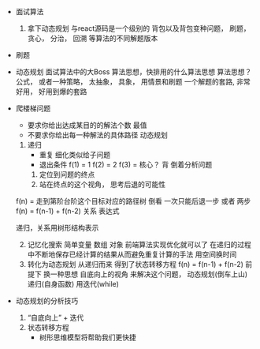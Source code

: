 - 面试算法
    1. 拿下动态规划 与react源码是一个级别的
        背包以及背包变种问题， 刷题， 贪心， 分治， 回溯 等算法的不同解题版本
- 刷题

- 动态规划
    面试算法中的大Boss
    算法思想，快排用的什么算法思想
    算法思想？ 公式， 或者一种策略， 太抽象， 具象， 用情景和刷题
        一个解题的套路, 非常好用， 好用到爆的套路

- 爬楼梯问题
    - 要求你给出达成某目的的解法个数 最值
    - 不要求你给出每一种解法的具体路径
    动态规划 
    1. 递归
        - 重复 细化类似给子问题
        - 退出条件
            f(1) = 1
            f(2) = 2
            f(3) = 
    核心？ 背
        倒着分析问题
        1. 定位到问题的终点
        2. 站在终点的这个视角， 思考后退的可能性

    f(n) = 走到第阶台阶这个目标对应的路径树 倒看
    一次只能后退一步 或者 两步
    f(n) = f(n-1) + f(n-2) 关系 表达式

    递归，关系用树形结构表示

    2. 记忆化搜索
        简单变量  数组  对象
        前端算法实现优化就可以了
        在递归的过程中不断地保存已经计算的结果从而避免重复计算的手法
        用空间换时间
    3. 转化为动态规划
        从递归而来 得到了状态转移方程
        f(n) = f(n-1) + f(n-2) 前提下
        换一种思想 自底向上的视角 来解决这个问题， 动态规划(倒车上山)
        递归(自身函数) 用迭代(while)

- 动态规划的分析技巧
    1. “自底向上” + 迭代
    2. 状态转移方程
        - 树形思维模型将帮助我们更快捷

